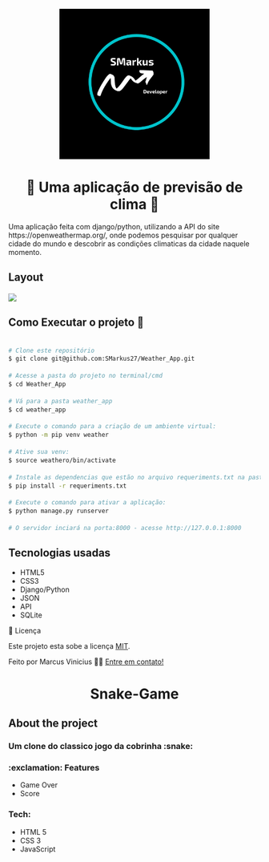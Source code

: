<p align="center">
  <img align='center' src="./assets/SMarkus.png" height="300">
</p>
<h1 align='center'>🚀 Uma aplicação de previsão de clima 🚀 </h1>
Uma aplicação feita com django/python, utilizando a API do site https://openweathermap.org/, onde podemos pesquisar por qualquer cidade do mundo e descobrir as condições climaticas da cidade naquele momento.
<h2>Layout</h2>
  <img align='center' src="./assets/weather.png" height="300">
<h2>Como Executar o projeto 🚀</h2>

```bash

# Clone este repositório
$ git clone git@github.com:SMarkus27/Weather_App.git

# Acesse a pasta do projeto no terminal/cmd
$ cd Weather_App

# Vá para a pasta weather_app
$ cd weather_app

# Execute o comando para a criação de um ambiente virtual:
$ python -m pip venv weather

# Ative sua venv:
$ source weathero/bin/activate

# Instale as dependencias que estão no arquivo requeriments.txt na pasta ToDO.
$ pip install -r requeriments.txt

# Execute o comando para ativar a aplicação:
$ python manage.py runserver

# O servidor inciará na porta:8000 - acesse http://127.0.0.1:8000 

```

<h2>Tecnologias usadas</h2>
<ul>
  <li>HTML5</li>
  <li>CSS3</li>
  <li>Django/Python</li>
  <li>JSON</li>
  <li>API</li>
  <li>SQLite</li>
  
</ul>
 📝 Licença

Este projeto esta sobe a licença [MIT](./LICENSE).

Feito  por Marcus Vinicius 👋🏽 [Entre em contato!](https://www.linkedin.com/in/marcus-vinicius-campos=pereira)




<h1 align='center'> Snake-Game</h1>
<h2> About the project</h2>
<h3> Um clone do classico jogo da cobrinha :snake:</h3>

<h3>:exclamation: Features</h3>
<ul>
  <li>Game Over</li>
  <li>Score</li>
</ul>
<h3>Tech:</h3>
<ul>
  <li>HTML 5</li>
  <li>CSS 3</li>
  <li>JavaScript</li>
</ul>

